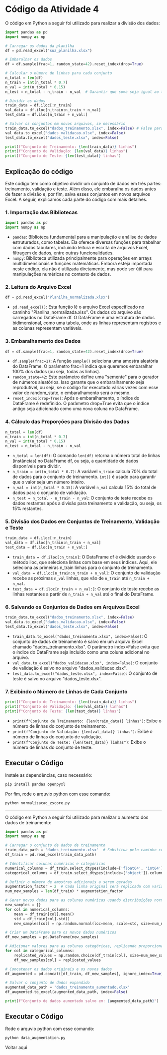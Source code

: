 # Código da Atividade 4

O código em Python a seguir foi utilizado para realizar a divisão dos dados:
```python
import pandas as pd
import numpy as np

# Carregar os dados da planilha
df = pd.read_excel("sua_planilha.xlsx")

# Embaralhar os dados
df = df.sample(frac=1, random_state=42).reset_index(drop=True)

# Calcular o número de linhas para cada conjunto
n_total = len(df)
n_train = int(n_total * 0.7)
n_val = int(n_total * 0.15)
n_test = n_total - n_train - n_val  # Garantir que soma seja igual ao total

# Dividir os dados
train_data = df.iloc[:n_train]
val_data = df.iloc[n_train:n_train + n_val]
test_data = df.iloc[n_train + n_val:]

# Salvar os conjuntos em novos arquivos, se necessário
train_data.to_excel("dados_treinamento.xlsx", index=False) # False para evitar que o índice seja salvo no arquivo
val_data.to_excel("dados_validacao.xlsx", index=False)
test_data.to_excel("dados_teste.xlsx", index=False)

print(f"Conjunto de Treinamento: {len(train_data)} linhas")
print(f"Conjunto de Validação: {len(val_data)} linhas")
print(f"Conjunto de Teste: {len(test_data)} linhas")

```

## Explicação do código
Este código tem como objetivo dividir um conjunto de dados em três partes: treinamento, validação e teste. Além disso, ele embaralha os dados antes de fazer a divisão e, por fim, salva esses conjuntos em novos arquivos Excel. A seguir, explicamos cada parte do código com mais detalhes.

### 1. Importação das Bibliotecas

```python
import pandas as pd
import numpy as np
```
* ```pandas```: Biblioteca fundamental para a manipulação e análise de dados estruturados, como tabelas. Ela oferece diversas funções para trabalhar com dados tabulares, incluindo leitura e escrita de arquivos Excel, filtragem de dados, entre outras funcionalidades.
* ```numpy```: Biblioteca utilizada principalmente para operações em arrays multidimensionais e funções matemáticas. Embora esteja importada neste código, ela não é utilizada diretamente, mas pode ser útil para manipulações numéricas no contexto de dados.

### 2. Leitura do Arquivo Excel
```python
df = pd.read_excel("Planilha_normalizada.xlsx")
```
* ```pd.read_excel()```: Esta função lê o arquivo Excel especificado no caminho "Planilha_normalizada.xlsx". Os dados do arquivo são carregados no DataFrame df. O DataFrame é uma estrutura de dados bidimensional, como uma tabela, onde as linhas representam registros e as colunas representam variáveis.

### 3. Embaralhamento dos Dados
```python
df = df.sample(frac=1, random_state=42).reset_index(drop=True)
```
* ```df.sample(frac=1)```: A função ```sample()``` seleciona uma amostra aleatória do DataFrame. O parâmetro frac=1 indica que queremos embaralhar 100% dos dados (ou seja, todas as linhas).
* ```random_state=42```: Este parâmetro define uma "semente" para o gerador de números aleatórios. Isso garante que o embaralhamento seja reprodutível, ou seja, se o código for executado várias vezes com esse valor de random_state, o embaralhamento será o mesmo.
* ```reset_index(drop=True)```: Após o embaralhamento, o índice do DataFrame é redefinido. O parâmetro drop=True evita que o índice antigo seja adicionado como uma nova coluna no DataFrame.

### 4. Cálculo das Proporções para Divisão dos Dados
```python
n_total = len(df)
n_train = int(n_total * 0.7)
n_val = int(n_total * 0.15)
n_test = n_total - n_train - n_val
```
* ```n_total = len(df)```: O comando ```len(df)``` retorna o número total de linhas (instâncias) no DataFrame df, ou seja, a quantidade de dados disponíveis para dividir.
* ```n_train = int(n_total * 0.7)```: A variável ```n_train``` calcula 70% do total de dados para o conjunto de treinamento. ```int()``` é usado para garantir que o valor seja um número inteiro.
* ```n_val = int(n_total * 0.15)```: A variável ```n_val``` calcula 15% do total de dados para o conjunto de validação.
* ```n_test = n_total - n_train - n_val```: O conjunto de teste recebe os dados restantes após a divisão para treinamento e validação, ou seja, os 15% restantes.

### 5. Divisão dos Dados em Conjuntos de Treinamento, Validação e Teste
```python
train_data = df.iloc[:n_train]
val_data = df.iloc[n_train:n_train + n_val]
test_data = df.iloc[n_train + n_val:]
```
* ```train_data = df.iloc[:n_train]```: O DataFrame df é dividido usando o método iloc, que seleciona linhas com base em seus índices. Aqui, ele seleciona as primeiras n_train linhas para o conjunto de treinamento.
* ```val_data = df.iloc[n_train:n_train + n_val]```: O conjunto de validação recebe as próximas ```n_val``` linhas, que vão de ```n_train``` até ```n_train + n_val```.
* ```test_data = df.iloc[n_train + n_val:]```: O conjunto de teste recebe as linhas restantes a partir de ```n_train + n_val``` até o final do DataFrame.

### 6. Salvando os Conjuntos de Dados em Arquivos Excel
```python
train_data.to_excel("dados_treinamento.xlsx", index=False)
val_data.to_excel("dados_validacao.xlsx", index=False)
test_data.to_excel("dados_teste.xlsx", index=False)
```
* ```train_data.to_excel("dados_treinamento.xlsx", index=False)```: O conjunto de dados de treinamento é salvo em um arquivo Excel chamado "dados_treinamento.xlsx". O parâmetro index=False evita que o índice do DataFrame seja incluído como uma coluna adicional no arquivo.
* ```val_data.to_excel("dados_validacao.xlsx", index=False)```: O conjunto de validação é salvo no arquivo "dados_validacao.xlsx".
* ```test_data.to_excel("dados_teste.xlsx", index=False)```: O conjunto de teste é salvo no arquivo "dados_teste.xlsx".

### 7. Exibindo o Número de Linhas de Cada Conjunto
```python
print(f"Conjunto de Treinamento: {len(train_data)} linhas")
print(f"Conjunto de Validação: {len(val_data)} linhas")
print(f"Conjunto de Teste: {len(test_data)} linhas")
```
* ```print(f"Conjunto de Treinamento: {len(train_data)} linhas")```: Exibe o número de linhas do conjunto de treinamento.
* ```print(f"Conjunto de Validação: {len(val_data)} linhas")```: Exibe o número de linhas do conjunto de validação.
* ```print(f"Conjunto de Teste: {len(test_data)} linhas")```: Exibe o número de linhas do conjunto de teste.

## Executar o Código

Instale as dependências, caso necessário:
```python
pip install pandas openpyxl
```

Por fim, rode o arquvio python com esse comando:
```python
python normalizacao_zscore.py
```
---

O código em Python a seguir foi utilizado para realizar o aumento dos dados de treinamento:
```python
import pandas as pd
import numpy as np

# Carregar o conjunto de dados de treinamento
train_data_path = 'dados_treinamento.xlsx'  # Substitua pelo caminho correto
df_train = pd.read_excel(train_data_path)

# Identificar colunas numéricas e categóricas
numerical_columns = df_train.select_dtypes(include=['float64', 'int64']).columns
categorical_columns = df_train.select_dtypes(include=['object']).columns

# Definir o número de amostras adicionais a serem geradas
augmentation_factor = 2  # Cada linha original será replicada com variações
num_new_samples = len(df_train) * augmentation_factor

# Gerar novos dados para as colunas numéricas usando distribuições normais
new_samples = {}
for col in numerical_columns:
    mean = df_train[col].mean()
    std = df_train[col].std()
    new_samples[col] = np.random.normal(loc=mean, scale=std, size=num_new_samples)

# Criar um DataFrame para os novos dados numéricos
df_new_samples = pd.DataFrame(new_samples)

# Adicionar valores para as colunas categóricas, replicando proporcionalmente os existentes
for col in categorical_columns:
    replicated_values = np.random.choice(df_train[col], size=num_new_samples, replace=True)
    df_new_samples[col] = replicated_values

# Concatenar os dados originais e os novos dados
df_augmented = pd.concat([df_train, df_new_samples], ignore_index=True)

# Salvar o conjunto de dados expandido
augmented_data_path = 'dados_treinamento_aumentado.xlsx'
df_augmented.to_excel(augmented_data_path, index=False)

print(f"Conjunto de dados aumentado salvo em: {augmented_data_path}")
```

## Executar o Código

Rode o arquvio python com esse comando:
```python
python data_augmentation.py
```

Voltar aqui

